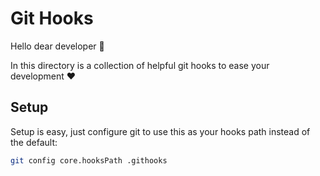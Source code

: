 # Git Hooks

Hello dear developer 👋

In this directory is a collection of helpful git hooks to ease your development ❤️

## Setup

Setup is easy, just configure git to use this as your hooks path instead of the default:
```sh
git config core.hooksPath .githooks
```
